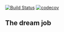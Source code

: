 [![Build Status](https://travis-ci.org/andreykirson/job4j_dreamjob.svg?branch=master)](https://travis-ci.org/andreykirson/job4j_dreamjob)
[![codecov](https://codecov.io/gh/andreykirson/job4j_dreamjob/branch/master/graph/badge.svg)](https://codecov.io/gh/andreykirson/job4j_dreamjob)




## The dream job

